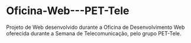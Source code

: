# Oficina-Web---PET-Tele
Projeto de Web desenvolvido durante a Oficina de Desenvolvimento Web oferecida durante a Semana de Telecomunicação, pelo grupo PET-Tele.
